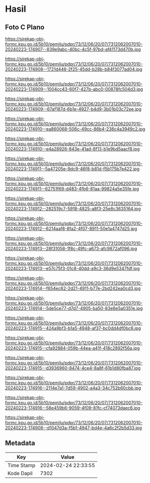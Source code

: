 # Hasil

## Foto C Plano

https://sirekap-obj-formc.kpu.go.id/5b10/pemilu/pdpr/73/12/06/20/07/7312062007010-20240223-174907--839e9abc-40bc-4c5f-97bd-af41173d470b.jpg

https://sirekap-obj-formc.kpu.go.id/5b10/pemilu/pdpr/73/12/06/20/07/7312062007010-20240223-174908--1721d446-2f25-45dd-b28b-b84f3077ad04.jpg

https://sirekap-obj-formc.kpu.go.id/5b10/pemilu/pdpr/73/12/06/20/07/7312062007010-20240223-174909--1004cc43-60f7-427b-abc0-00878fc504d3.jpg

https://sirekap-obj-formc.kpu.go.id/5b10/pemilu/pdpr/73/12/06/20/07/7312062007010-20240223-174909--67af187d-6b1e-4927-b4d9-3b01b03c72ee.jpg

https://sirekap-obj-formc.kpu.go.id/5b10/pemilu/pdpr/73/12/06/20/07/7312062007010-20240223-174910--ea860068-506c-49cc-86b4-236c4a3949c2.jpg

https://sirekap-obj-formc.kpu.go.id/5b10/pemilu/pdpr/73/12/06/20/07/7312062007010-20240223-174910--e4a28926-843e-41ad-8f13-b1e9bd5aacf8.jpg

https://sirekap-obj-formc.kpu.go.id/5b10/pemilu/pdpr/73/12/06/20/07/7312062007010-20240223-174911--5a47205e-9dc9-46f8-b81d-f5b175b7e422.jpg

https://sirekap-obj-formc.kpu.go.id/5b10/pemilu/pdpr/73/12/06/20/07/7312062007010-20240223-174911--62751f69-d483-4fb6-81aa-99824a5e35fe.jpg

https://sirekap-obj-formc.kpu.go.id/5b10/pemilu/pdpr/73/12/06/20/07/7312062007010-20240223-174912--282519c7-5918-4825-a8f3-25e8c3635164.jpg

https://sirekap-obj-formc.kpu.go.id/5b10/pemilu/pdpr/73/12/06/20/07/7312062007010-20240223-174912--6214aaf8-8fa2-4f07-8911-50e1a4747d25.jpg

https://sirekap-obj-formc.kpu.go.id/5b10/pemilu/pdpr/73/12/06/20/07/7312062007010-20240223-174913--28f31058-1f8c-49fc-a673-afc9872af096.jpg

https://sirekap-obj-formc.kpu.go.id/5b10/pemilu/pdpr/73/12/06/20/07/7312062007010-20240223-174913--e57c75f3-01c8-40dd-a9c3-36d9e5347fdf.jpg

https://sirekap-obj-formc.kpu.go.id/5b10/pemilu/pdpr/73/12/06/20/07/7312062007010-20240223-174914--f654ec62-2d21-4911-b77e-2bd242ea0cd3.jpg

https://sirekap-obj-formc.kpu.go.id/5b10/pemilu/pdpr/73/12/06/20/07/7312062007010-20240223-174914--5de5ce77-d7d7-4905-ba50-83e8e5a0351e.jpg

https://sirekap-obj-formc.kpu.go.id/5b10/pemilu/pdpr/73/12/06/20/07/7312062007010-20240223-174915--424a9bf3-b1a5-4948-af37-bc0dd4df0bc6.jpg

https://sirekap-obj-formc.kpu.go.id/5b10/pemilu/pdpr/73/12/06/20/07/7312062007010-20240223-174915--cfa92884-059b-44ea-a41f-418c2892f56a.jpg

https://sirekap-obj-formc.kpu.go.id/5b10/pemilu/pdpr/73/12/06/20/07/7312062007010-20240223-174915--d3936960-8474-4ce4-8a8f-61b1d80fba87.jpg

https://sirekap-obj-formc.kpu.go.id/5b10/pemilu/pdpr/73/12/06/20/07/7312062007010-20240223-174916--2114e7a1-7d59-4902-a4a3-34c752b60cbb.jpg

https://sirekap-obj-formc.kpu.go.id/5b10/pemilu/pdpr/73/12/06/20/07/7312062007010-20240223-174916--58e459b6-9059-4f09-81fc-cf74073daec6.jpg

https://sirekap-obj-formc.kpu.go.id/5b10/pemilu/pdpr/73/12/06/20/07/7312062007010-20240223-174908--d1047d3a-f5b1-4947-bd4e-4a6c2f2b5d33.jpg


## Metadata

| Key        | Value               |
| ---------- | ------------------- |
| Time Stamp | 2024-02-24 22:33:55 |
| Kode Dapil | 7302                |



